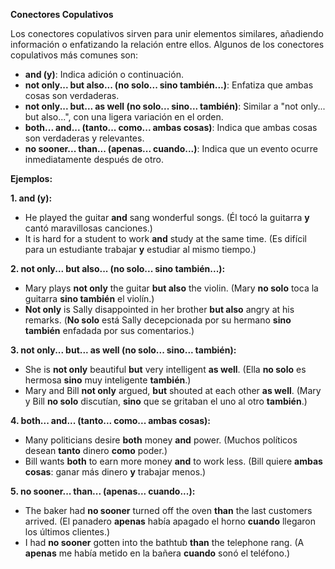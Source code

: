 

**Conectores Copulativos**

Los conectores copulativos sirven para unir elementos similares, añadiendo información o enfatizando la relación entre ellos. Algunos de los conectores copulativos más comunes son:

*   **and (y)**: Indica adición o continuación.
*   **not only... but also... (no solo... sino también...)**: Enfatiza que ambas cosas son verdaderas.
*   **not only... but... as well (no solo... sino... también)**: Similar a "not only... but also...", con una ligera variación en el orden.
*   **both... and... (tanto... como...   ambas cosas)**: Indica que ambas cosas son verdaderas y relevantes.
*   **no sooner... than... (apenas... cuando...)**: Indica que un evento ocurre inmediatamente después de otro.

**Ejemplos:**

**1. and (y):**

*   He played the guitar **and** sang wonderful songs. (Él tocó la guitarra **y** cantó maravillosas canciones.)
*   It is hard for a student to work **and** study at the same time. (Es difícil para un estudiante trabajar **y** estudiar al mismo tiempo.)

**2. not only... but also... (no solo... sino también...):**

*   Mary plays **not only** the guitar **but also** the violin. (Mary **no solo** toca la guitarra **sino también** el violín.)
*   **Not only** is Sally disappointed in her brother **but also** angry at his remarks. (**No solo** está Sally decepcionada por su hermano **sino también** enfadada por sus comentarios.)

**3. not only... but... as well (no solo... sino... también):**

*   She is **not only** beautiful **but** very intelligent **as well**. (Ella **no solo** es hermosa **sino** muy inteligente **también**.)
*   Mary and Bill **not only** argued, **but** shouted at each other **as well**. (Mary y Bill **no solo** discutían, **sino** que se gritaban el uno al otro **también**.)

**4. both... and... (tanto... como...   ambas cosas):**

*   Many politicians desire **both** money **and** power. (Muchos políticos desean **tanto** dinero **como** poder.)
*   Bill wants **both** to earn more money **and** to work less. (Bill quiere **ambas cosas**: ganar más dinero **y** trabajar menos.)

**5. no sooner... than... (apenas... cuando...):**

*   The baker had **no sooner** turned off the oven **than** the last customers arrived. (El panadero **apenas** había apagado el horno **cuando** llegaron los últimos clientes.)
*   I had **no sooner** gotten into the bathtub **than** the telephone rang. (A **apenas** me había metido en la bañera **cuando** sonó el teléfono.)

